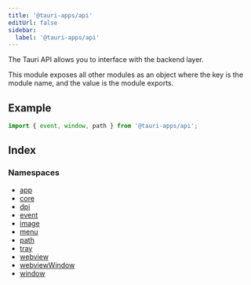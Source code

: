 ```yaml
---
title: '@tauri-apps/api'
editUrl: false
sidebar:
  label: '@tauri-apps/api'
---
```


The Tauri API allows you to interface with the backend layer.

This module exposes all other modules as an object where the key is the module name, and the value is the module exports.

## Example

```typescript
import { event, window, path } from '@tauri-apps/api';
```

## Index

### Namespaces

- [app](/references/javascript/api/namespaceapp/)
- [core](/references/javascript/api/namespacecore/)
- [dpi](/references/javascript/api/namespacedpi/)
- [event](/references/javascript/api/namespaceevent/)
- [image](/references/javascript/api/namespaceimage/)
- [menu](/references/javascript/api/namespacemenu/)
- [path](/references/javascript/api/namespacepath/)
- [tray](/references/javascript/api/namespacetray/)
- [webview](/references/javascript/api/namespacewebview/)
- [webviewWindow](/references/javascript/api/namespacewebviewwindow/)
- [window](/references/javascript/api/namespacewindow/)
